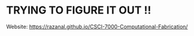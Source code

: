# TRYING TO FIGURE IT OUT !!

Website: https://razanal.github.io/CSCI-7000-Computational-Fabrication/

